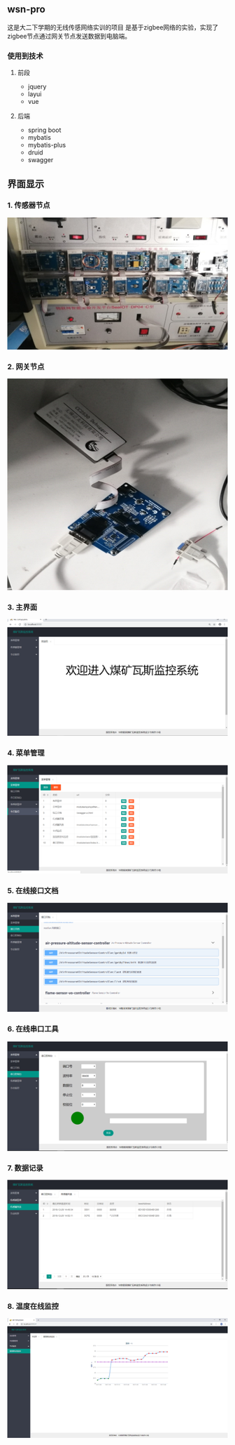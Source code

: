 ## wsn-pro 

这是大二下学期的无线传感网络实训的项目
是基于zigbee网络的实验，实现了zigbee节点通过网关节点发送数据到电脑端。


### 使用到技术

1. 前段
    - jquery
    - layui
    - vue
    
2. 后端
    - spring boot
    - mybatis 
    - mybatis-plus
    - druid
    - swagger
    
##  界面显示    

### 1. 传感器节点
![传感器节点](./doc/img/传感器节点.jpg)
    

### 2. 网关节点 
![网关节点](./doc/img/汇聚节点.jpg)

### 3. 主界面

![主界面](./doc/img/主界面.png)

### 4. 菜单管理

![菜单管理](./doc/img/菜单管理.png)

### 5. 在线接口文档

![接口文档](./doc/img/在线接口文档.png)

### 6. 在线串口工具

![在线串口工具](./doc/img/串口调试.png)

### 7. 数据记录

![数据记录](./doc/img/数据记录.png)

### 8. 温度在线监控

![温度在线监控](./doc/img/温度在线监控.png)






